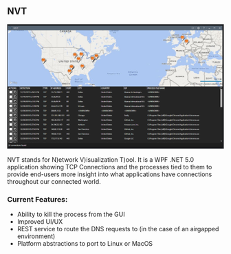 ## NVT

![alt text](image.png)

NVT stands for N)etwork V)isualization T)ool.  It is a WPF .NET 5.0 application showing TCP Connections and the processes tied to them to provide end-users more insight into what applications have connections throughout our connected world.

### Current Features:
* Ability to kill the process from the GUI
* Improved UI/UX
* REST service to route the DNS requests to (in the case of an airgapped environment)
* Platform abstractions to port to Linux or MacOS

